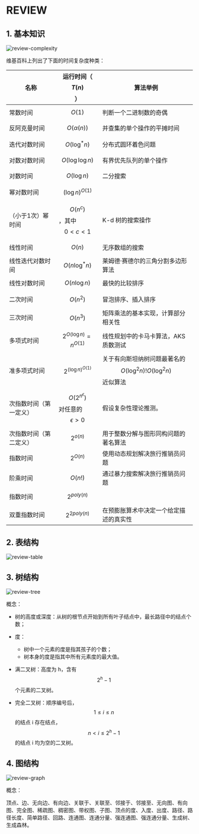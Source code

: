 # REVIEW

## 1. 基本知识

![review-complexity](./review-complexity.svg)

维基百科上列出了下面的时间复杂度种类：

| 名称                                                         | 运行时间（$${\displaystyle T(n)}$$）                        | 算法举例                                                     |
| ------------------------------------------------------------ | ------------------------------------------------------------ | ------------------------------------------------------------ |
| 常数时间                                                     | $${\displaystyle O(1)}$$ | 判断一个二进制数的奇偶                                       |
| 反阿克曼时间 | $${\displaystyle O(\alpha (n))}$$                            | 并查集的单个操作的平摊时间 |
| 迭代对数时间 | $${\displaystyle O(\log ^{*}n)}$$ | 分布式圆环着色问题 |
| 对数对数时间                                                 | $${\displaystyle O(\log \log n)}$$ | 有界优先队列的单个操作 |
| 对数时间                                                     | $${\displaystyle O(\log n)}$$ | 二分搜索 |
| 幂对数时间 | $${\displaystyle (\log n)^{O(1)}}$$ |                                                              |
| （小于1次）幂时间                                            | $${\displaystyle O(n^{c})}$$，其中$${\displaystyle 0<c<1}$$ | K-d 树的搜索操作 |
| 线性时间 | $${\displaystyle O(n)}$$ | 无序数组的搜索 |
| 线性迭代对数时间                                             | $${\displaystyle O(n\log ^{*}n)}$$ | 莱姆德·赛德尔的三角分割多边形算法 |
| 线性对数时间                                                 | $${\displaystyle O(n\log n)}$$ | 最快的比较排序 |
| 二次时间                                                     | $${\displaystyle O(n^{2})}$$ | 冒泡排序、插入排序 |
| 三次时间                                                     | $${\displaystyle O(n^{3})}$$ | 矩阵乘法的基本实现，计算部分相关性 |
| 多项式时间                                                   | $${\displaystyle 2^{O(\log n)}=n^{O(1)}}$$                   | 线性规划中的卡马卡算法，AKS 质数测试 |
| 准多项式时间                                                 | $${\displaystyle 2^{(\log n)^{O(1)}}}$$ | 关于有向斯坦纳树问题最著名的$${\displaystyle O(\log ^{2}n)}!O(\log ^{2}n)$$近似算法 |
| 次指数时间（第一定义）                                       | $${\displaystyle O(2^{n^{\epsilon }})}$$对任意的$$\epsilon > 0​$$ | 假设复杂性理论推测。 |
| 次指数时间（第二定义）                                       | $$2^{o(n)}$$                                         | 用于整数分解与图形同构问题的著名算法 |
| 指数时间 | $$2^{O(n)}$$                                            | 使用动态规划解决旅行推销员问题 |
| 阶乘时间                                                     | $$O(n!)$$                                               | 通过暴力搜索解决旅行推销员问题 |
| 指数时间 | $$2^{poly(n)}$$                                           |                                                              |
| 双重指数时间                                                 | $$2^{2poly(n)}$$                                          | 在预膨胀算术中决定一个给定描述的真实性 |

## 2. 表结构

![review-table](./review-table.svg)

## 3. 树结构

![review-tree](./review-tree.svg)

概念：

- 树的高度或深度：从树的根节点开始到所有叶子结点中，最长路径中的结点个数；

- 度：
  - 树中一个元素的度是指其孩子的个数；
  - 树本身的度是指其中所有元素度的最大值。
- 满二叉树：高度为 h，含有 $$2^h - 1$$ 个元素的二叉树。
- 完全二叉树：顺序编号后，$$1 \le i \le n$$ 的结点 i 存在结点，$$n \lt i \le 2^h - 1$$ 的结点 i 均为空的二叉树。

## 4. 图结构

![review-graph](./review-graph.svg)

概念：

顶点、边、无向边、有向边、关联于、关联至、邻接于、邻接至、无向图、有向图、完全图、稀疏图、稠密图、带权图、子图、顶点的度、入度、出度、路径、路径长度、简单路径、回路、连通图、连通分量、强连通图、强连通分量、生成树、生成森林。


